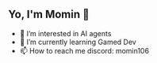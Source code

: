 ## Yo, I'm Momin 👋

- 👀 I’m interested in AI agents
- 🌱 I’m currently learning Gamed Dev
- 📫 How to reach me discord: momin106

